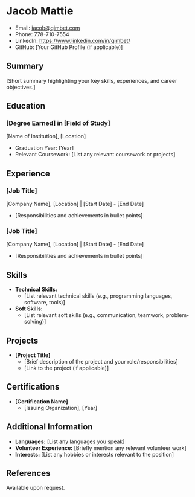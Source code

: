 # Jacob Mattie

- Email: jacob@qimbet.com
- Phone: 778-710-7554
- LinkedIn: https://www.linkedin.com/in/qimbet/
- GitHub: [Your GitHub Profile (if applicable)]

## Summary

[Short summary highlighting your key skills, experiences, and career objectives.]

## Education

### [Degree Earned] in [Field of Study]
[Name of Institution], [Location]
- Graduation Year: [Year]
- Relevant Coursework: [List any relevant coursework or projects]

## Experience

### [Job Title]
[Company Name], [Location] | [Start Date] - [End Date]
- [Responsibilities and achievements in bullet points]

### [Job Title]
[Company Name], [Location] | [Start Date] - [End Date]
- [Responsibilities and achievements in bullet points]

## Skills

- **Technical Skills:**
  - [List relevant technical skills (e.g., programming languages, software, tools)]
- **Soft Skills:**
  - [List relevant soft skills (e.g., communication, teamwork, problem-solving)]

## Projects

- **[Project Title]**
  - [Brief description of the project and your role/responsibilities]
  - [Link to the project (if applicable)]

## Certifications

- **[Certification Name]**
  - [Issuing Organization], [Year]

## Additional Information

- **Languages:** [List any languages you speak]
- **Volunteer Experience:** [Briefly mention any relevant volunteer work]
- **Interests:** [List any hobbies or interests relevant to the position]

## References

Available upon request.

